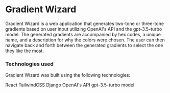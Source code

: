 # Gradient Wizard

Gradient Wizard is a web application that generates two-tone or three-tone gradients based on user input utilizing OpenAI's API and the gpt-3.5-turbo model. The generated gradients are accompanied by hex codes, a unique name, and a description for why the colors were chosen. The user can then navigate back and forth between the generated gradients to select the one they like the most.

### Technologies used

Gradient Wizard was built using the following technologies:

React
TailwindCSS
Django
OpenAI's API
gpt-3.5-turbo model
